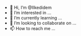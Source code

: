 - 👋 Hi, I’m @Ilkedidem
- 👀 I’m interested in ...
- 🌱 I’m currently learning ...
- 💞️ I’m looking to collaborate on ...
- 📫 How to reach me ...

<!---
Ilkedidem/Ilkedidem is a ✨ special ✨ repository because its `README.md` (this file) appears on your GitHub profile.
You can click the Preview link to take a look at your changes.
--->
